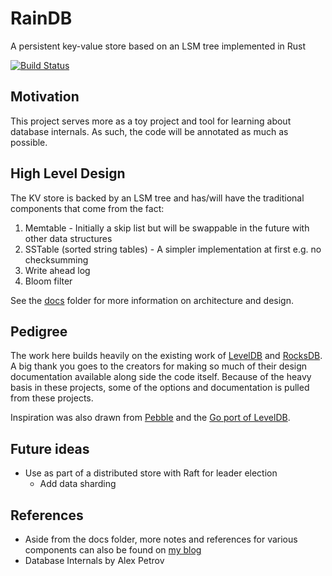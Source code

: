 # RainDB

A persistent key-value store based on an LSM tree implemented in Rust

[![Build Status](https://github.com/nerdondon/raindb/actions/workflows/ci.yaml/badge.svg)](https://github.com/nerdondon/raindb/actions/workflows/ci.yaml)

## Motivation

This project serves more as a toy project and tool for learning about database internals. As such,
the code will be annotated as much as possible.

## High Level Design

The KV store is backed by an LSM tree and has/will have the traditional components that come from
the fact:

1. Memtable - Initially a skip list but will be swappable in the future with other data structures
1. SSTable (sorted string tables) - A simpler implementation at first e.g. no checksumming
1. Write ahead log
1. Bloom filter

See the [docs](./docs) folder for more information on architecture and design.

## Pedigree

The work here builds heavily on the existing work of [LevelDB](https://github.com/golang/leveldb)
and [RocksDB](https://github.com/facebook/rocksdb). A big thank you goes to the creators for making
so much of their design documentation available along side the code itself. Because of the heavy
basis in these projects, some of the options and documentation is pulled from these projects.

Inspiration was also drawn from [Pebble](https://github.com/cockroachdb/pebble) and the
[Go port of LevelDB](https://github.com/golang/leveldb).

## Future ideas

- Use as part of a distributed store with Raft for leader election
  - Add data sharding

## References

- Aside from the docs folder, more notes and references for various components can also be found on
  [my blog](https://blog.nerdondon.com)
- Database Internals by Alex Petrov
